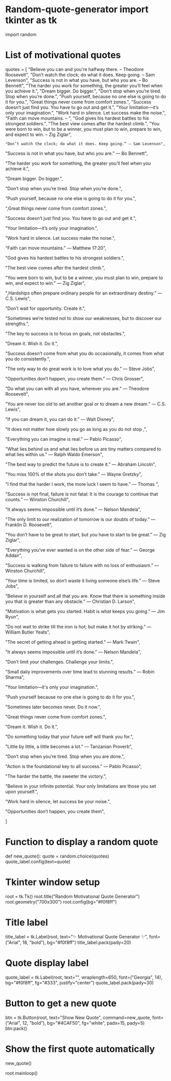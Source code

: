 # Random-quote-generator  import tkinter as tk
import random

# List of motivational quotes
quotes = [
    "Believe you can and you're halfway there. – Theodore Roosevelt",
    "Don’t watch the clock; do what it does. Keep going. – Sam Levenson",
    "Success is not in what you have, but who you are. – Bo Bennett",
    "The harder you work for something, the greater you’ll feel when you achieve it.",
    "Dream bigger. Do bigger.",
    "Don’t stop when you’re tired. Stop when you’re done.",
    "Push yourself, because no one else is going to do it for you.",
    "Great things never come from comfort zones.",
    "Success doesn’t just find you. You have to go out and get it.",
    "Your limitation—it’s only your imagination.",
    "Work hard in silence. Let success make the noise.",
    "Faith can move mountains. – ",
    "God gives his hardest battles to his strongest soldiers.",
    "The best view comes after the hardest climb.",
    "You were born to win, but to be a winner, you must plan to win, prepare to win, and expect to win. – Zig Ziglar",

    "Don’t watch the clock; do what it does. Keep going.” — Sam Levenson",

"Success is not in what you have, but who you are.” — Bo Bennett",

"The harder you work for something, the greater you’ll feel when you achieve it.",

"Dream bigger. Do bigger.",

"Don’t stop when you’re tired. Stop when you’re done.",

"Push yourself, because no one else is going to do it for you.",

",Great things never come from comfort zones.",

"Success doesn’t just find you. You have to go out and get it.",

"Your limitation—it’s only your imagination.",

"Work hard in silence. Let success make the noise.",

"Faith can move mountains.” — Matthew 17:20",

"God gives his hardest battles to his strongest soldiers.",

"The best view comes after the hardest climb.",

"You were born to win, but to be a winner, you must plan to win, prepare to win, and expect to win.” — Zig Ziglar",

",Hardships often prepare ordinary people for an extraordinary destiny.” — C.S. Lewis",

"Don’t wait for opportunity. Create it.",

"Sometimes we’re tested not to show our weaknesses, but to discover our strengths.",

"The key to success is to focus on goals, not obstacles.",

"Dream it. Wish it. Do it.",

"Success doesn’t come from what you do occasionally, it comes from what you do consistently.",

"The only way to do great work is to love what you do.” — Steve Jobs",

"Opportunities don’t happen, you create them.” — Chris Grosser",

"Do what you can with all you have, wherever you are.” — Theodore Roosevelt",

"You are never too old to set another goal or to dream a new dream.” — C.S. Lewis",

"If you can dream it, you can do it.” — Walt Disney",

"It does not matter how slowly you go as long as you do not stop ,",

"Everything you can imagine is real.” — Pablo Picasso",

"What lies behind us and what lies before us are tiny matters compared to what lies within us.” — Ralph Waldo Emerson",

"The best way to predict the future is to create it.” — Abraham Lincoln",

"You miss 100% of the shots you don’t take.” — Wayne Gretzky",

"I find that the harder I work, the more luck I seem to have.” — Thomas ",

"Success is not final, failure is not fatal: It is the courage to continue that counts.” — Winston Churchill",

"It always seems impossible until it’s done.” — Nelson Mandela",

"The only limit to our realization of tomorrow is our doubts of today.” — Franklin D. Roosevelt",

"You don’t have to be great to start, but you have to start to be great.” — Zig Ziglar",

"Everything you’ve ever wanted is on the other side of fear.” — George Addair",

"Success is walking from failure to failure with no loss of enthusiasm.” — Winston Churchill",

"Your time is limited, so don’t waste it living someone else’s life.” — Steve Jobs",

"Believe in yourself and all that you are. Know that there is something inside you that is greater than any obstacle.” — Christian D. Larson",

"Motivation is what gets you started. Habit is what keeps you going.” — Jim Ryun",

"Do not wait to strike till the iron is hot; but make it hot by striking.” — William Butler Yeats",

"The secret of getting ahead is getting started.” — Mark Twain",

"It always seems impossible until it’s done.” — Nelson Mandela",

"Don’t limit your challenges. Challenge your limits.",

"Small daily improvements over time lead to stunning results.” — Robin Sharma",

"Your limitation—it's only your imagination.",

"Push yourself because no one else is going to do it for you.",

"Sometimes later becomes never. Do it now.",

"Great things never come from comfort zones.",

"Dream it. Wish it. Do it.",

"Do something today that your future self will thank you for.",

"Little by little, a little becomes a lot.” — Tanzanian Proverb",

"Don’t stop when you’re tired. Stop when you are done.",

"Action is the foundational key to all success.” — Pablo Picasso",

"The harder the battle, the sweeter the victory.",

"Believe in your infinite potential. Your only limitations are those you set upon yourself.",

"Work hard in silence, let success be your noise.",

"Opportunities don’t happen, you create them",

]

# Function to display a random quote
def new_quote():
    quote = random.choice(quotes)
    quote_label.config(text=quote)

# Tkinter window setup
root = tk.Tk()
root.title("Random Motivational Quote Generator")
root.geometry("700x300")
root.config(bg="#f0f8ff")

# Title label
title_label = tk.Label(root, text="✨ Motivational Quote Generator ✨", font=("Arial", 18, "bold"), bg="#f0f8ff")
title_label.pack(pady=20)

# Quote display label
quote_label = tk.Label(root, text="", wraplength=650, font=("Georgia", 14), bg="#f0f8ff", fg="#333", justify="center")
quote_label.pack(pady=30)

# Button to get a new quote
btn = tk.Button(root, text="Show New Quote", command=new_quote, font=("Arial", 12, "bold"), bg="#4CAF50", fg="white", padx=15, pady=5)
btn.pack()

# Show the first quote automatically
new_quote()

root.mainloop()

